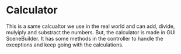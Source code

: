 # Calculator
This is a same calcualtor we use in the real world and can add, divide, mulyiply and substract the numbers. But, the calculator is made in GUI
SceneBuilder. It has some methods in the controller to handle the exceptions and keep going with the calculations.
